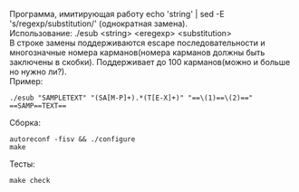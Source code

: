 Программа, имитирующая работу echo 'string' | sed -E 's/regexp/substitution/' (однократная замена).  
Использование: ./esub \<string\> \<eregexp\> \<substitution\>  
В строке замены поддерживаются escape последовательности и многозначные номера карманов(номера карманов должны быть заключены в скобки). Поддерживает до 100 карманов(можно и больше но нужно ли?).  
Пример:  
```
./esub "SAMPLETEXT" "(SA[M-P]+).*(T[E-X]+)" "==\(1)==\(2)=="
==SAMP==TEXT==
```
Сборка:  
```
autoreconf -fisv && ./configure
make
```
Тесты:
```
make check
```

